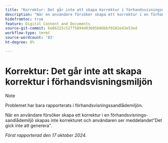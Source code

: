 ```yaml
---
title: "Korrektur: Det går inte att skapa korrektur i förhandsvisningsmiljön"
description: "När en användare försöker skapa ett korrektur i en förhandsvisnings-sandlådemiljö skapas inget korrektur och användaren ser ett meddelande om att det inte gick att generera."
hidefromtoc: true
feature: Digital Content and Documents
source-git-commit: 6e06225c52775894d03605b0dbbf0182e43e53ed
workflow-type: tm+mt
source-wordcount: '83'
ht-degree: 0%

---
```



# Korrektur: Det går inte att skapa korrektur i förhandsvisningsmiljön

>[!NOTE]
>
>Problemet har bara rapporterats i förhandsvisningssandlådemiljön.

När en användare försöker skapa ett korrektur i en förhandsvisnings-sandlådemiljö skapas inte korrekturet och användaren ser meddelandet&quot;Det gick inte att generera&quot;.

_Först rapporterad den 17 oktober 2024._
